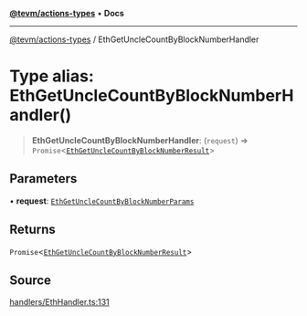 [**@tevm/actions-types**](../README.md) • **Docs**

***

[@tevm/actions-types](../globals.md) / EthGetUncleCountByBlockNumberHandler

# Type alias: EthGetUncleCountByBlockNumberHandler()

> **EthGetUncleCountByBlockNumberHandler**: (`request`) => `Promise`\<[`EthGetUncleCountByBlockNumberResult`](EthGetUncleCountByBlockNumberResult.md)\>

## Parameters

• **request**: [`EthGetUncleCountByBlockNumberParams`](EthGetUncleCountByBlockNumberParams.md)

## Returns

`Promise`\<[`EthGetUncleCountByBlockNumberResult`](EthGetUncleCountByBlockNumberResult.md)\>

## Source

[handlers/EthHandler.ts:131](https://github.com/evmts/tevm-monorepo/blob/main/packages/actions-types/src/handlers/EthHandler.ts#L131)
